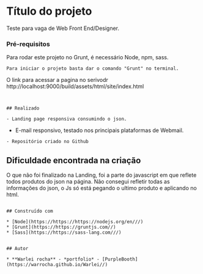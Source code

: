 
# Título do projeto

Teste para vaga de Web Front End/Designer.


### Pré-requisitos


Para rodar este projeto no Grunt, é necessário Node, npm, sass.  

```
Para iniciar o projeto basta dar o comando "Grunt" no terminal.   

```
O link para acessar a pagina no serivodr http://localhost:9000/build/assets/html/site/index.html

```


## Realizado 

- Landing page responsiva consumindo o json. 

```
- E-mail responsivo, testado nos principais plataformas de Webmail.

```
- Repositório criado no Github 

```

## Dificuldade encontrada na criação  

O que não foi finalizado na Landing, foi a parte do javascript em que reflete todos produtos do json na página.
Não consegui refletir todas as informações do json, o Js só está pegando o ultimo produto e aplicando no html. 

```

## Construído com

* [Node](https://https://https://nodejs.org/en///) 
* [Grunt](https://https://gruntjs.com//) 
* [Sass](https://https://sass-lang.com///) 


## Autor

* **Warlei rocha** - *portfolio* - [PurpleBooth](https://warrocha.github.io/Warlei//)




